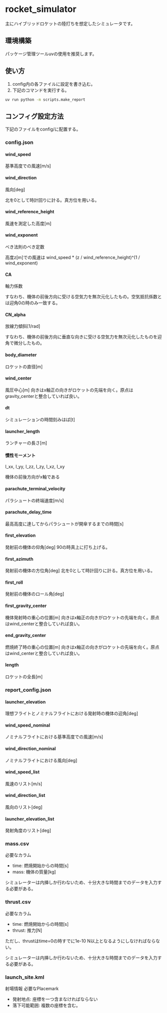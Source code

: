 # rocket_simulator

主にハイブリッドロケットの陸打ちを想定したシミュレータです。

## 環境構築

パッケージ管理ツールuvの使用を推奨します。

## 使い方

1. config内の各ファイルに設定を書き込む。
2. 下記のコマンドを実行する。

```bash
uv run python -m scripts.make_report
```

## コンフィグ設定方法

下記のファイルをconfig/に配置する。

### config.json

#### wind_speed

基準高度での風速[m/s]

#### wind_direction

風向[deg]

北を0として時計回りに計る。真方位を用いる。

#### wind_reference_height

風速を測定した高度[m]

#### wind_exponent

べき法則のべき定数

高度z[m]での風速は
wind_speed * (z / wind_reference_height)^(1 / wind\_exponent)

#### CA

軸力係数

すなわち、機体の前後方向に受ける空気力を無次元化したもの。空気抵抗係数とは迎角0の時のみ一致する。

#### CN_alpha

放線力傾斜[1/rad]

すなわち、機体の前後方向に垂直な向きに受ける空気力を無次元化したものを迎角で微分したもの。

#### body_diameter

ロケットの直径[m]

#### wind_center

風圧中心[m] 向きはx軸正の向きがロケットの先端を向く。原点はgravity_centerと整合していれば良い。

#### dt

シミュレーションの時間刻みはば[t]

#### launcher_length

ランチャーの長さ[m]

#### 慣性モーメント

I_xx, I_yy, I_zz, I_zy, I_xz, I_xy

機体の前後方向がx軸である

#### parachute_terminal_velocity

パラシュートの終端速度[m/s]

#### parachute_delay_time

最高高度に達してからパラシュートが開傘するまでの時間[s]

#### first_elevation

発射前の機体の仰角[deg] 90の時真上に打ち上げる。

#### first_azimuth

発射前の機体の方位角[deg] 北を0として時計回りに計る。真方位を用いる。

#### first_roll

発射前の機体のロール角[deg]

#### first_gravity_center

機体発射時の重心の位置[m] 向きはx軸正の向きがロケットの先端を向く。原点はwind_centerと整合していれば良い。

#### end_gravity_center

燃焼終了時の重心の位置[m] 向きはx軸正の向きがロケットの先端を向く。原点はwind_centerと整合していれば良い。

#### length

ロケットの全長[m]

### report_config.json

#### launcher_elevation

理想フライトとノミナルフライトにおける発射時の機体の迎角[deg]

#### wind_speed_nominal

ノミナルフライトにおける基準高度での風速[m/s]

#### wind_direction_nominal

ノミナルフライトにおける風向[deg]

#### wind_speed_list

風速のリスト[m/s]

#### wind_direction_list

風向のリスト[deg]

#### launcher_elevation_list

発射角度のリスト[deg]

### mass.csv

必要なカラム

- time: 燃焼開始からの時間[s]
- mass: 機体の質量[kg]

シミュレーターは内挿しか行わないため、十分大きな時間までのデータを入力する必要がある。

### thrust.csv

必要なカラム

- time: 燃焼開始からの時間[s]
- thrust: 推力[N]

ただし、thrustはtime=0の時すでに1e-10 N以上となるようにしなければならない。

シミュレーターは内挿しか行わないため、十分大きな時間までのデータを入力する必要がある。

### launch_site.kml

射場情報
必要なPlacemark

- 発射地点: 座標を一つ含まなければならない
- 落下可能範囲: 複数の座標を含む。
